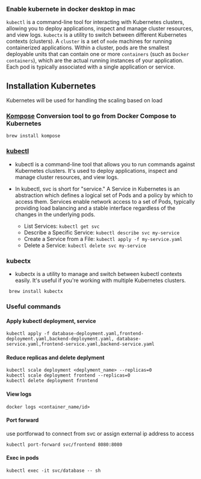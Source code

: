 ### Enable kubernete in docker desktop in mac

`kubectl` is a command-line tool for interacting with Kubernetes clusters, allowing you to deploy applications, inspect and manage cluster resources, and view logs.
`kubectx` is a utility to switch between different Kubernetes contexts (clusters). A `cluster` is a set of `node` machines for running containerized applications. Within a cluster, pods are the smallest deployable units that can contain one or more `containers` (such as `Docker containers`), which are the actual running instances of your application. Each pod is typically associated with a single application or service.

## Installation Kubernetes

Kubernetes will be used for handling the scaling based on load

### [Kompose](https://kompose.io/installation/) Conversion tool to go from Docker Compose to Kubernetes

```
brew install kompose
```

### [kubectl](https://kubernetes.io/docs/reference/kubectl)

- kubectl is a command-line tool that allows you to run commands against Kubernetes clusters. It's used to deploy applications, inspect and manage cluster resources, and view logs.

- In kubectl, svc is short for "service." A Service in Kubernetes is an abstraction which defines a logical set of Pods and a policy by which to access them. Services enable network access to a set of Pods, typically providing load balancing and a stable interface regardless of the changes in the underlying pods.

  - List Services: `kubectl get svc`
  - Describe a Specific Service: `kubectl describe svc my-service`
  - Create a Service from a File: `kubectl apply -f my-service.yaml`
  - Delete a Service: `kubectl delete svc my-service`

### kubectx

- kubectx is a utility to manage and switch between kubectl contexts easily. It's useful if you're working with multiple Kubernetes clusters.

```
 brew install kubectx
```

### Useful commands

#### Apply kubectl deployment, service

```
kubectl apply -f database-deployment.yaml,frontend-deployment.yaml,backend-deployment.yaml, database-service.yaml,frontend-service.yaml,backend-service.yaml
```

#### Reduce replicas and delete deplyment

```
kubectl scale deployment <deplyment_name> --replicas=0
kubectl scale deployment frontend --replicas=0
kubectl delete deployment frontend
```

#### View logs

```
docker logs <container_name/id>
```

#### Port forward

use portforwad to connect from svc or assign external ip address to access

```
kubectl port-forward svc/frontend 8080:8080
```

#### Exec in pods

```
kubectl exec -it svc/database -- sh
```
